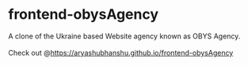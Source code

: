 # frontend-obysAgency

A clone of the Ukraine based Website agency known as OBYS Agency.
<br><br>
Check out @https://aryashubhanshu.github.io/frontend-obysAgency
